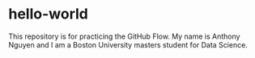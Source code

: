 # hello-world
This repository is for practicing the GitHub Flow.
My name is Anthony Nguyen and I am a Boston University masters student for Data Science.
